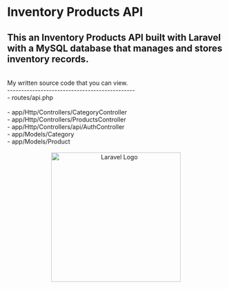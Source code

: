 # Inventory Products API

## This an Inventory Products API built with Laravel with a MySQL database that manages and stores inventory records.

<br>
My written source code that you can view.
<br>
----------------------------------------------
<br>
- routes/api.php
<br>
<br>
- app/Http/Controllers/CategoryController
<br>
- app/Http/Controllers/ProductsController
<br>
- app/Http/Controllers/api/AuthController
<br>
- app/Models/Category
<br>
- app/Models/Product
<br><br>
<div style="text-align:center"><img src="https://raw.githubusercontent.com/laravel/art/master/logo-lockup/5%20SVG/2%20CMYK/1%20Full%20Color/laravel-logolockup-cmyk-red.svg" width="300" alt="Laravel Logo"></div>